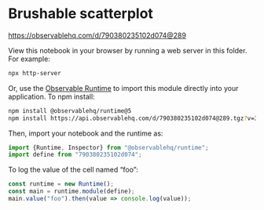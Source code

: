 # Brushable scatterplot

https://observablehq.com/d/790380235102d074@289

View this notebook in your browser by running a web server in this folder. For
example:

~~~sh
npx http-server
~~~

Or, use the [Observable Runtime](https://github.com/observablehq/runtime) to
import this module directly into your application. To npm install:

~~~sh
npm install @observablehq/runtime@5
npm install https://api.observablehq.com/d/790380235102d074@289.tgz?v=3
~~~

Then, import your notebook and the runtime as:

~~~js
import {Runtime, Inspector} from "@observablehq/runtime";
import define from "790380235102d074";
~~~

To log the value of the cell named “foo”:

~~~js
const runtime = new Runtime();
const main = runtime.module(define);
main.value("foo").then(value => console.log(value));
~~~

